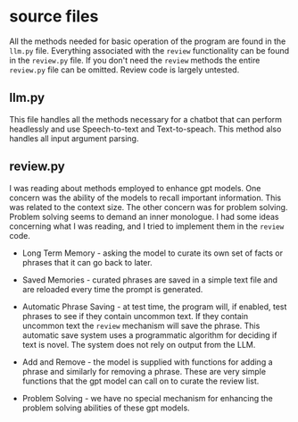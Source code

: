 # source files

All the methods needed for basic operation of the program are found in the `llm.py` file. Everything associated with the `review` functionality can be found in the `review.py` file. If you don't need the `review` methods the entire `review.py` file can be omitted. Review code is largely untested.

## llm.py
This file handles all the methods necessary for a chatbot that can perform headlessly and use Speech-to-text and Text-to-speach. This method also handles all input argument parsing.

## review.py

I was reading about methods employed to enhance gpt models. One concern was the ability of the models to recall important information. This was related to the context size. The other concern was for problem solving. Problem solving seems to demand an inner monologue. I had some ideas concerning what I was reading, and I tried to implement them in the `review` code.

- Long Term Memory - asking the model to curate its own set of facts or phrases that it can go back to later.

- Saved Memories - curated phrases are saved in a simple text file and are reloaded every time the prompt is generated.

- Automatic Phrase Saving - at test time, the program will, if enabled, test phrases to see if they contain uncommon text. If they contain uncommon text the `review` mechanism will save the phrase. This automatic save system uses a programmatic algorithm for deciding if text is novel. The system does not rely on output from the LLM.

- Add and Remove - the model is supplied with functions for adding a phrase and similarly for removing a phrase. These are very simple functions that the gpt model can call on to curate the review list.

- Problem Solving - we have no special mechanism for enhancing the problem solving abilities of these gpt models.



